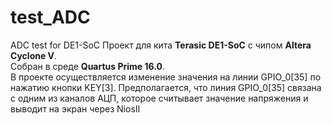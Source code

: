 # test_ADC
 ADC test for DE1-SoC
Проект для кита **Terasic DE1-SoC** с чипом **Altera Cyclone V**.  
Собран в среде **Quartus Prime 16.0**.  
В проекте осуществляется изменение значения на линии GPIO_0[35] по нажатию кнопки KEY[3]. 
Предполагается, что линия GPIO_0[35] связана с одним из каналов АЦП, которое считывает значение напряжения и выводит на экран через NiosII